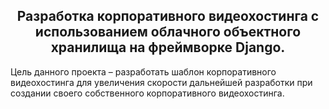 <h2 align="center">Разработка корпоративного видеохостинга с использованием облачного объектного хранилища на фреймворке Django.</h2>  

Цель данного проекта – разработать шаблон корпоративного видеохостинга для увеличения скорости дальнейшей разработки при создании своего собственного корпоративного видеохостинга.  
